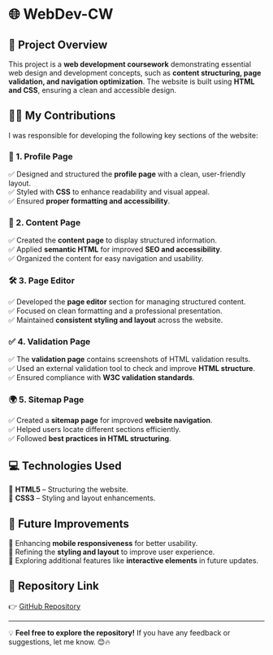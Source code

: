 # 🌐 WebDev-CW  

## 📌 Project Overview  
This project is a **web development coursework** demonstrating essential web design and development concepts, such as **content structuring, page validation, and navigation optimization**. The website is built using **HTML and CSS**, ensuring a clean and accessible design.  

## 👨‍💻 My Contributions  
I was responsible for developing the following key sections of the website:  

### 📝 1. Profile Page  
✅ Designed and structured the **profile page** with a clean, user-friendly layout.  
✅ Styled with **CSS** to enhance readability and visual appeal.  
✅ Ensured **proper formatting and accessibility**.  

### 📄 2. Content Page  
✅ Created the **content page** to display structured information.  
✅ Applied **semantic HTML** for improved **SEO and accessibility**.  
✅ Organized the content for easy navigation and usability.  

### 🛠️ 3. Page Editor  
✅ Developed the **page editor** section for managing structured content.  
✅ Focused on clean formatting and a professional presentation.  
✅ Maintained **consistent styling and layout** across the website.  

### ✅ 4. Validation Page  
✅ The **validation page** contains screenshots of HTML validation results.  
✅ Used an external validation tool to check and improve **HTML structure**.  
✅ Ensured compliance with **W3C validation standards**.  

### 🌍 5. Sitemap Page  
✅ Created a **sitemap page** for improved **website navigation**.  
✅ Helped users locate different sections efficiently.  
✅ Followed **best practices in HTML structuring**.  

## 💻 Technologies Used  
🚀 **HTML5** – Structuring the website.  
🎨 **CSS3** – Styling and layout enhancements.  

## 🚀 Future Improvements  
🔹 Enhancing **mobile responsiveness** for better usability.  
🔹 Refining the **styling and layout** to improve user experience.  
🔹 Exploring additional features like **interactive elements** in future updates.  

## 🔗 Repository Link  
👉 [GitHub Repository](https://github.com/batuzihni/WebDev-CW)  

---

💡 **Feel free to explore the repository!** If you have any feedback or suggestions, let me know. 😊🔥  
